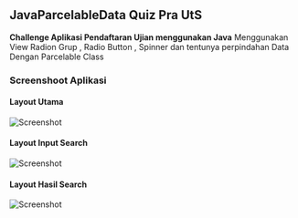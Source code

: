 # 

## JavaParcelableData Quiz Pra UtS 
**Challenge Aplikasi Pendaftaran Ujian menggunakan Java**
Menggunakan View Radion Grup , Radio Button , Spinner dan tentunya perpindahan Data Dengan Parcelable Class

### Screenshoot Aplikasi 
#### Layout Utama
![Screenshot](https://github.com/disebud/recyclerViewGmail/blob/withSearchWidget/ss/recyclerview_gmail.PNG?raw=true)

#### Layout Input Search 
![Screenshot](https://github.com/disebud/recyclerViewGmail/blob/withSearchWidget/ss/recyclerview_gmail_search.PNG?raw=true)

#### Layout Hasil Search 
![Screenshot](https://github.com/disebud/recyclerViewGmail/blob/withSearchWidget/ss/recyclerview_gmail_search_result.PNG?raw=true)


